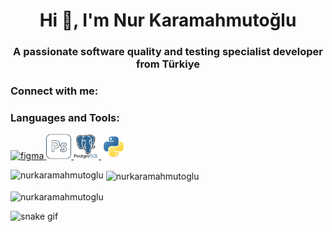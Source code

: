 <h1 align="center">Hi 👋, I'm Nur Karamahmutoğlu</h1>
<h3 align="center">A passionate software quality and testing specialist developer from Türkiye</h3>

<h3 align="left">Connect with me:</h3>
<p align="left">
</p>

<h3 align="left">Languages and Tools:</h3>
<p align="left"> <a href="https://www.figma.com/" target="_blank" rel="noreferrer"> <img src="https://www.vectorlogo.zone/logos/figma/figma-icon.svg" alt="figma" width="40" height="40"/> </a> <a href="https://www.photoshop.com/en" target="_blank" rel="noreferrer"> <img src="https://raw.githubusercontent.com/devicons/devicon/master/icons/photoshop/photoshop-line.svg" alt="photoshop" width="40" height="40"/> </a> <a href="https://www.postgresql.org" target="_blank" rel="noreferrer"> <img src="https://raw.githubusercontent.com/devicons/devicon/master/icons/postgresql/postgresql-original-wordmark.svg" alt="postgresql" width="40" height="40"/> </a> <a href="https://www.python.org" target="_blank" rel="noreferrer"> <img src="https://raw.githubusercontent.com/devicons/devicon/master/icons/python/python-original.svg" alt="python" width="40" height="40"/> </a> </p>

<p><img align="left" src="https://github-readme-stats.vercel.app/api/top-langs?username=nurkaramahmutoglu&show_icons=true&locale=en&layout=compact" alt="nurkaramahmutoglu" /></p>

<p>&nbsp;<img align="center" src="https://github-readme-stats.vercel.app/api?username=nurkaramahmutoglu&show_icons=true&locale=en" alt="nurkaramahmutoglu" /></p>

<p><img align="center" src="https://github-readme-streak-stats.herokuapp.com/?user=nurkaramahmutoglu&" alt="nurkaramahmutoglu" /></p>


![snake gif](https://github.com/nurkaramahmutoglu/nurkaramahmutoglu/blob/output/github-contribution-grid-snake.gif)

